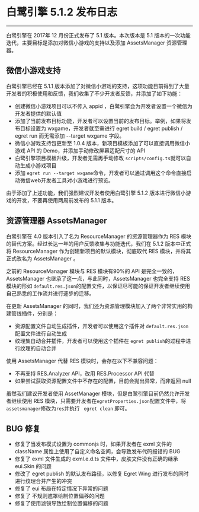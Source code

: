 # 白鹭引擎 5.1.2 发布日志


---

白鹭引擎在 2017年 12 月份正式发布了 5.1 版本。本次版本是 5.1 版本的一次功能迭代，主要目标是添加对微信小游戏的支持以及添加 AssetsManager 资源管理器。



## 微信小游戏支持

白鹭引擎已经在 5.1.1 版本添加了对微信小游戏的支持，这项功能目前得到了大量开发者的积极使用和反馈，我们收集了不少开发者反馈，并添加了如下功能：

* 创建微信小游戏项目可以不传入 appid ，白鹭引擎会为开发者设置一个微信为开发者提供的默认值
* 添加了当前发布目标功能，开发者可以设置当前的发布目标。举例，如果将发布目标设置为 wxgame，开发者就至需进行 egret build / egret publish / egret run 而无需添加 --target wxgame 字段。
* 微信小游戏支持包更新至 1.0.4 版本，新项目模板添加了可以直接调用微信小游戏 API 的 Demo，并添加手动修改屏幕适配尺寸的 API
* 白鹭引擎项目模板升级，开发者无需再手动修改 ```scripts/config.ts```就可以自动生成小游戏项目
* 添加 ```egret run --target wxgame```命令，开发者可以通过调用这个命令直接启动微信web开发者工具对小游戏进行预览。 




由于添加了上述功能，我们强烈建议开发者使用白鹭引擎 5.1.2 版本进行微信小游戏的开发，不要再使用两周前发布的 5.1.1 版本。


## 资源管理器 AssetsManager


白鹭引擎在 4.0 版本引入了名为 ResourceManager 的资源管理器作为 RES 模块的替代方案。经过长达一年的用户反馈收集与功能迭代，我们在 5.1.2 版本中正式将 ResourceManager 作为创建新项目的默认模块，彻底取代 RES 模块，并将其正式改名为 AssetsManager 。


之前的 ResourceManager 模块与 RES 模块有90%的 API 是完全一致的，AssetsManager 也继承了这一点，与此同时，AssetsManager 也完全支持 RES 模块的形如 ```default.res.json```的配置文件，以保证尽可能的保证开发者继续使用自己熟悉的工作流并进行逐步的迁移。


在更新 AssetsManager 的同时，我们还为资源管理模块加入了两个非常实用的构建管线插件，分别是：

* 资源配置文件自动生成插件，开发者可以使用这个插件对 ```default.res.json```配置文件进行自动生成
* 纹理集自动合并插件，开发者可以使用这个插件在 ```egret publish```的过程中进行纹理的自动合并

使用 AssetsManager 代替 RES 模块时，会存在以下不兼容问题：

* 不再支持 RES.Analyzer API，改用 RES.Processor API 代替
* 如果尝试获取资源配置文件中不存在的配置，目前会抛出异常，而非返回 null

虽然我们建议开发者使用 AssetManager 模块，但是白鹭引擎目前仍然允许开发者继续使用 RES 模块，只需要开发者在```egretProperties.json```配置文件中，将```assetsmanager```修改为```res```并执行 ``` egret clean``` 即可。


## BUG 修复

* 修复了当发布模式设置为 commonjs 时，如果开发者在 exml 文件的 className 属性上使用了自定义命名空间，会导致发布代码报错的 BUG
* 修复了 exml 文件生成的 exml.e.d.ts 文件中，皮肤文件没有正确的继承 eui.Skin 的问题
* 修改了 egret publish 的默认发布路径，以修复 Egret Wing 进行发布的同时进行纹理合并产生的冲突
* 修复了 eui 布局在特定情况下异常的问题
* 修复了 不规则遮罩绘制位置偏移的问题
* 修复了使用滤镜导致绘制位置偏移的问题

